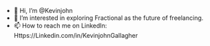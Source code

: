 - 👋 Hi, I’m @Kevinjohn
- 👀 I’m interested in exploring Fractional as the future of freelancing. 
- 📫 How to reach me on LinkedIn: Https://Linkedin.com/in/KevinjohnGallagher
